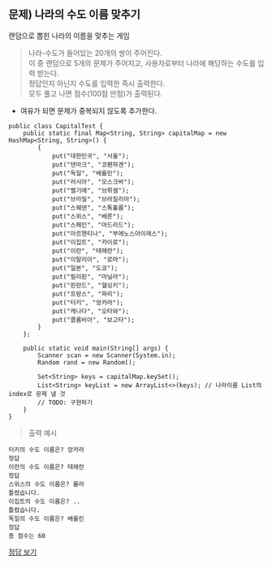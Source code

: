 ## 문제) 나라의 수도 이름 맞추기  
랜덤으로 뽑힌 나라의 이름을 맞추는 게임  
  
> 나라-수도가 들어있는 20개의 쌍이 주어진다.  
> 이 중 랜덤으로 5개의 문제가 주어지고, 사용자로부터 나라에 해당하는 수도를 입력 받는다.    
> 정답인지 아닌지 수도를 입력한 즉시 출력한다.  
> 모두 풀고 나면 점수(100점 만점)가 출력된다.  

+ 여유가 되면 문제가 중복되지 않도록 추가한다.

```
public class CapitalTest {
	public static final Map<String, String> capitalMap = new HashMap<String, String>() {
	    {
	        put("대한민국", "서울");
	        put("덴마크", "코펜하겐");
	        put("독일", "베를린");
	        put("러시아", "모스크바");
	        put("벨기에", "브뤼셀");
	        put("브라질", "브라질리아");
	        put("스웨덴", "스톡홀름");
	        put("스위스", "베른");
	        put("스페인", "마드리드");
	        put("아르헨티나", "부에노스아이레스");
	        put("이집트", "카이로");
	        put("이란", "테헤란");
	        put("이탈리아", "로마");
	        put("일본", "도쿄");
	        put("필리핀", "마닐라");
	        put("핀란드", "헬싱키");
	        put("프랑스", "파리");
	        put("터키", "앙카라");
	        put("캐나다", "오타와");
	        put("콜롬비아", "보고타");
	    }
	};
	
	public static void main(String[] args) {
        Scanner scan = new Scanner(System.in);
        Random rand = new Random();

		Set<String> keys = capitalMap.keySet();
		List<String> keyList = new ArrayList<>(keys); // 나라이름 List의 index로 문제 낼 것
		// TODO: 구현하기
	}
}
```

> 출력 예시
```
터키의 수도 이름은? 앙카라
정답
이란의 수도 이름은? 테헤란
정답
스위스의 수도 이름은? 몰라
틀렸습니다.
이집트의 수도 이름은? ..
틀렸습니다.
독일의 수도 이름은? 베를린
정답
총 점수는 60
```
[정답 보기](Quiz02.java)